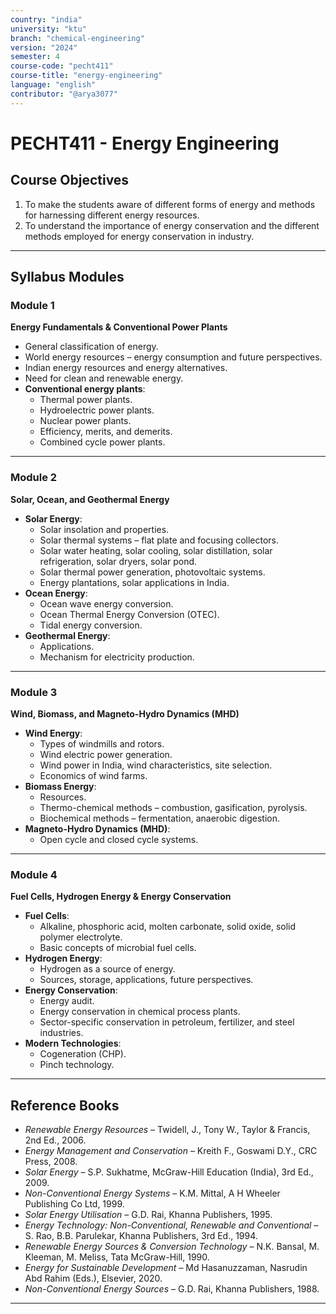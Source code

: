 ```yaml
---
country: "india"
university: "ktu"
branch: "chemical-engineering"
version: "2024"
semester: 4
course-code: "pecht411"
course-title: "energy-engineering"
language: "english"
contributor: "@arya3077"
---
```


# PECHT411 - Energy Engineering

## Course Objectives

1. To make the students aware of different forms of energy and methods for harnessing different energy resources.  
2. To understand the importance of energy conservation and the different methods employed for energy conservation in industry.  

---

## Syllabus Modules

### Module 1
**Energy Fundamentals & Conventional Power Plants**  
- General classification of energy.  
- World energy resources – energy consumption and future perspectives.  
- Indian energy resources and energy alternatives.  
- Need for clean and renewable energy.  
- **Conventional energy plants**:  
  - Thermal power plants.  
  - Hydroelectric power plants.  
  - Nuclear power plants.  
  - Efficiency, merits, and demerits.  
  - Combined cycle power plants.  

---

### Module 2
**Solar, Ocean, and Geothermal Energy**  
- **Solar Energy**:  
  - Solar insolation and properties.  
  - Solar thermal systems – flat plate and focusing collectors.  
  - Solar water heating, solar cooling, solar distillation, solar refrigeration, solar dryers, solar pond.  
  - Solar thermal power generation, photovoltaic systems.  
  - Energy plantations, solar applications in India.  
- **Ocean Energy**:  
  - Ocean wave energy conversion.  
  - Ocean Thermal Energy Conversion (OTEC).  
  - Tidal energy conversion.  
- **Geothermal Energy**:  
  - Applications.  
  - Mechanism for electricity production.  

---

### Module 3
**Wind, Biomass, and Magneto-Hydro Dynamics (MHD)**  
- **Wind Energy**:  
  - Types of windmills and rotors.  
  - Wind electric power generation.  
  - Wind power in India, wind characteristics, site selection.  
  - Economics of wind farms.  
- **Biomass Energy**:  
  - Resources.  
  - Thermo-chemical methods – combustion, gasification, pyrolysis.  
  - Biochemical methods – fermentation, anaerobic digestion.  
- **Magneto-Hydro Dynamics (MHD)**:  
  - Open cycle and closed cycle systems.  

---

### Module 4
**Fuel Cells, Hydrogen Energy & Energy Conservation**  
- **Fuel Cells**:  
  - Alkaline, phosphoric acid, molten carbonate, solid oxide, solid polymer electrolyte.  
  - Basic concepts of microbial fuel cells.  
- **Hydrogen Energy**:  
  - Hydrogen as a source of energy.  
  - Sources, storage, applications, future perspectives.  
- **Energy Conservation**:  
  - Energy audit.  
  - Energy conservation in chemical process plants.  
  - Sector-specific conservation in petroleum, fertilizer, and steel industries.  
- **Modern Technologies**:  
  - Cogeneration (CHP).  
  - Pinch technology.  

---

## Reference Books

- *Renewable Energy Resources* – Twidell, J., Tony W., Taylor & Francis, 2nd Ed., 2006.  
- *Energy Management and Conservation* – Kreith F., Goswami D.Y., CRC Press, 2008.  
- *Solar Energy* – S.P. Sukhatme, McGraw-Hill Education (India), 3rd Ed., 2009.  
- *Non-Conventional Energy Systems* – K.M. Mittal, A H Wheeler Publishing Co Ltd, 1999.  
- *Solar Energy Utilisation* – G.D. Rai, Khanna Publishers, 1995.  
- *Energy Technology: Non-Conventional, Renewable and Conventional* – S. Rao, B.B. Parulekar, Khanna Publishers, 3rd Ed., 1994.  
- *Renewable Energy Sources & Conversion Technology* – N.K. Bansal, M. Kleeman, M. Meliss, Tata McGraw-Hill, 1990.  
- *Energy for Sustainable Development* – Md Hasanuzzaman, Nasrudin Abd Rahim (Eds.), Elsevier, 2020.  
- *Non-Conventional Energy Sources* – G.D. Rai, Khanna Publishers, 1988.  

---
